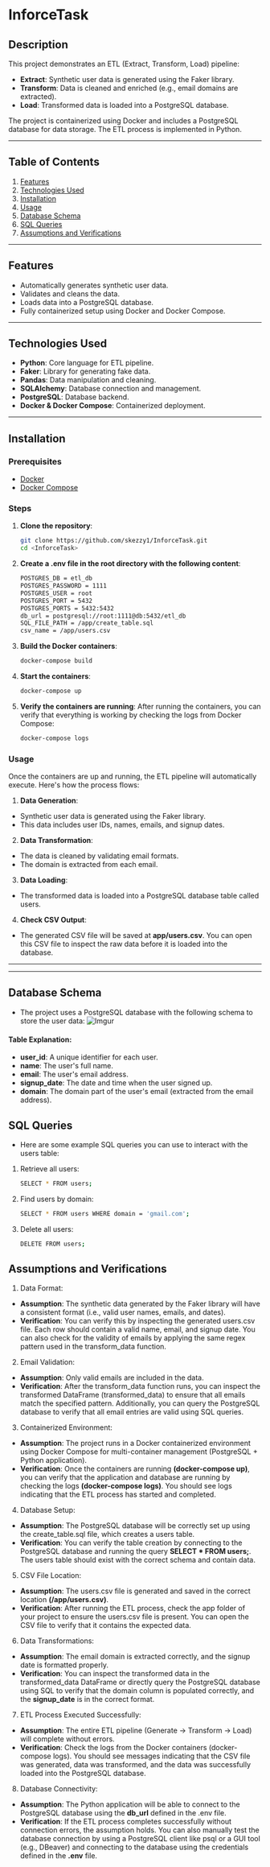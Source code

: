 # InforceTask

## **Description**
This project demonstrates an ETL (Extract, Transform, Load) pipeline:
- **Extract**: Synthetic user data is generated using the Faker library.
- **Transform**: Data is cleaned and enriched (e.g., email domains are extracted).
- **Load**: Transformed data is loaded into a PostgreSQL database.

The project is containerized using Docker and includes a PostgreSQL database for data storage. The ETL process is implemented in Python.

---

## **Table of Contents**
1. [Features](#features)
2. [Technologies Used](#technologies-used)
3. [Installation](#installation)
4. [Usage](#usage)
5. [Database Schema](#database-schema)
6. [SQL Queries](#sql-queries)
7. [Assumptions and Verifications](#assumptions-verifications)

---

## **Features**
- Automatically generates synthetic user data.
- Validates and cleans the data.
- Loads data into a PostgreSQL database.
- Fully containerized setup using Docker and Docker Compose.

---

## **Technologies Used**
- **Python**: Core language for ETL pipeline.
- **Faker**: Library for generating fake data.
- **Pandas**: Data manipulation and cleaning.
- **SQLAlchemy**: Database connection and management.
- **PostgreSQL**: Database backend.
- **Docker & Docker Compose**: Containerized deployment.

---

## **Installation**

### **Prerequisites**
- [Docker](https://docs.docker.com/get-docker/)
- [Docker Compose](https://docs.docker.com/compose/install/)

### **Steps**
1. **Clone the repository**:
   ```bash
   git clone https://github.com/skezzy1/InforceTask.git
   cd <InforceTask>
2. **Create a .env file in the root directory with the following content**:
    ```bash
    POSTGRES_DB = etl_db
    POSTGRES_PASSWORD = 1111
    POSTGRES_USER = root
    POSTGRES_PORT = 5432
    POSTGRES_PORTS = 5432:5432
    db_url = postgresql://root:1111@db:5432/etl_db
    SQL_FILE_PATH = /app/create_table.sql
    csv_name = /app/users.csv
3. **Build the Docker containers**:
    ```bash 
    docker-compose build
4. **Start the containers**:
    ```bash 
    docker-compose up
5. **Verify the containers are running**:
   After running the containers, you can verify that everything is working by checking the logs from Docker Compose:
   ```bash
   docker-compose logs
### **Usage**
Once the containers are up and running, the ETL pipeline will automatically execute. Here's how the process flows:

1. **Data Generation**:
* Synthetic user data is generated using the Faker library.
* This data includes user IDs, names, emails, and signup dates.
2. **Data Transformation**:
* The data is cleaned by validating email formats.
* The domain is extracted from each email.
3. **Data Loading**:
* The transformed data is loaded into a PostgreSQL database table called users.
4. **Check CSV Output**:
* The generated CSV file will be saved at **app/users.csv**. You can open this CSV file to inspect the raw data before it is loaded into the database.
---
--- 

## **Database Schema**
- The project uses a PostgreSQL database with the following schema to store the user data:
![Imgur](https://imgur.com/n3n9MVk)
#### Table Explanation:

* **user_id**: A unique identifier for each user.
* **name**: The user's full name.
* **email**: The user's email address.
* **signup_date**: The date and time when the user signed up.
* **domain**: The domain part of the user's email (extracted from the email address).

## **SQL Queries**
- Here are some example SQL queries you can use to interact with the users table:
1. Retrieve all users:
    ```bash 
    SELECT * FROM users;
2. Find users by domain:
    ```bash 
    SELECT * FROM users WHERE domain = 'gmail.com';
3. Delete all users:
    ```bash 
    DELETE FROM users;

## **Assumptions and Verifications**
1. Data Format:
* **Assumption**: The synthetic data generated by the Faker library will have a consistent format (i.e., valid user names, emails, and dates).
* **Verification**: You can verify this by inspecting the generated users.csv file. Each row should contain a valid name, email, and signup date. You can also check for the validity of emails by applying the same regex pattern used in the transform_data function.

2. Email Validation:
* **Assumption**: Only valid emails are included in the data.
* **Verification**: After the transform_data function runs, you can inspect the transformed DataFrame (transformed_data) to ensure that all emails match the specified pattern. Additionally, you can query the PostgreSQL database to verify that all email entries are valid using SQL queries.

3. Containerized Environment:
* **Assumption**: The project runs in a Docker containerized environment using Docker Compose for multi-container management (PostgreSQL + Python application).
* **Verification**: Once the containers are running **(docker-compose up)**, you can verify that the application and database are running by checking the logs **(docker-compose logs)**. You should see logs indicating that the ETL process has started and completed.

4. Database Setup:
* **Assumption**: The PostgreSQL database will be correctly set up using the create_table.sql file, which creates a users table.
* **Verification**: You can verify the table creation by connecting to the PostgreSQL database and running the query **SELECT * FROM users;**. The users table should exist with the correct schema and contain data.

5. CSV File Location:
* **Assumption**: The users.csv file is generated and saved in the correct location **(/app/users.csv)**.
* **Verification**: After running the ETL process, check the app folder of your project to ensure the users.csv file is present. You can open the CSV file to verify that it contains the expected data.

6. Data Transformations:
* **Assumption**: The email domain is extracted correctly, and the signup date is formatted properly.
* **Verification**: You can inspect the transformed data in the transformed_data DataFrame or directly query the PostgreSQL database using SQL to verify that the domain column is populated correctly, and the **signup_date** is in the correct format.

7. ETL Process Executed Successfully:
* **Assumption**: The entire ETL pipeline (Generate → Transform → Load) will complete without errors.
* **Verification**: Check the logs from the Docker containers (docker-compose logs). You should see messages indicating that the CSV file was generated, data was transformed, and the data was successfully loaded into the PostgreSQL database.

8. Database Connectivity:
* **Assumption**: The Python application will be able to connect to the PostgreSQL database using the **db_url** defined in the .env file.
* **Verification**: If the ETL process completes successfully without connection errors, the assumption holds. You can also manually test the database connection by using a PostgreSQL client like psql or a GUI tool (e.g., DBeaver) and connecting to the database using the credentials defined in the **.env** file.